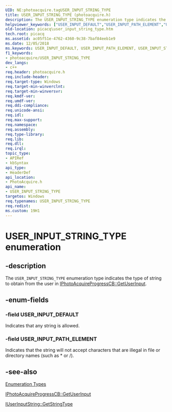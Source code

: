 ```yaml
---
UID: NE:photoacquire.tagUSER_INPUT_STRING_TYPE
title: USER_INPUT_STRING_TYPE (photoacquire.h)
description: The USER_INPUT_STRING_TYPE enumeration type indicates the type of string to obtain from the user in IPhotoAcquireProgressCB::GetUserInput.
helpviewer_keywords: ["USER_INPUT_DEFAULT","USER_INPUT_PATH_ELEMENT","USER_INPUT_STRING_TYPE","USER_INPUT_STRING_TYPE enumeration [Picture Acquisition]","enumeration [Picture Acquisition]","photoacquire/USER_INPUT_DEFAULT","photoacquire/USER_INPUT_PATH_ELEMENT","photoacquire/USER_INPUT_STRING_TYPE","picacq.user_input_string_type"]
old-location: picacq\user_input_string_type.htm
tech.root: picacq
ms.assetid: ac05f51e-4762-4360-9c38-7baf84eeb1e9
ms.date: 12/05/2018
ms.keywords: USER_INPUT_DEFAULT, USER_INPUT_PATH_ELEMENT, USER_INPUT_STRING_TYPE, USER_INPUT_STRING_TYPE enumeration [Picture Acquisition], enumeration [Picture Acquisition], photoacquire/USER_INPUT_DEFAULT, photoacquire/USER_INPUT_PATH_ELEMENT, photoacquire/USER_INPUT_STRING_TYPE, picacq.user_input_string_type
f1_keywords:
- photoacquire/USER_INPUT_STRING_TYPE
dev_langs:
- c++
req.header: photoacquire.h
req.include-header: 
req.target-type: Windows
req.target-min-winverclnt: 
req.target-min-winversvr: 
req.kmdf-ver: 
req.umdf-ver: 
req.ddi-compliance: 
req.unicode-ansi: 
req.idl: 
req.max-support: 
req.namespace: 
req.assembly: 
req.type-library: 
req.lib: 
req.dll: 
req.irql: 
topic_type:
- APIRef
- kbSyntax
api_type:
- HeaderDef
api_location:
- PhotoAcquire.h
api_name:
- USER_INPUT_STRING_TYPE
targetos: Windows
req.typenames: USER_INPUT_STRING_TYPE
req.redist: 
ms.custom: 19H1
---
```


# USER_INPUT_STRING_TYPE enumeration


## -description



The <code>USER_INPUT_STRING_TYPE</code> enumeration type indicates the type of string to obtain from the user in <a href="https://docs.microsoft.com/windows/desktop/api/photoacquire/nf-photoacquire-iphotoacquireprogresscb-getuserinput">IPhotoAcquireProgressCB::GetUserInput</a>.




## -enum-fields




### -field USER_INPUT_DEFAULT

Indicates that any string is allowed.


### -field USER_INPUT_PATH_ELEMENT

Indicates that the string will not accept characters that are illegal in file or directory names (such as * or /).


## -see-also




<a href="https://docs.microsoft.com/previous-versions/windows/desktop/acquisition/enumeration-types">Enumeration Types</a>



<a href="https://docs.microsoft.com/windows/desktop/api/photoacquire/nf-photoacquire-iphotoacquireprogresscb-getuserinput">IPhotoAcquireProgressCB::GetUserInput</a>



<a href="https://docs.microsoft.com/windows/desktop/api/photoacquire/nf-photoacquire-iuserinputstring-getstringtype">IUserInputString::GetStringType</a>
 

 

